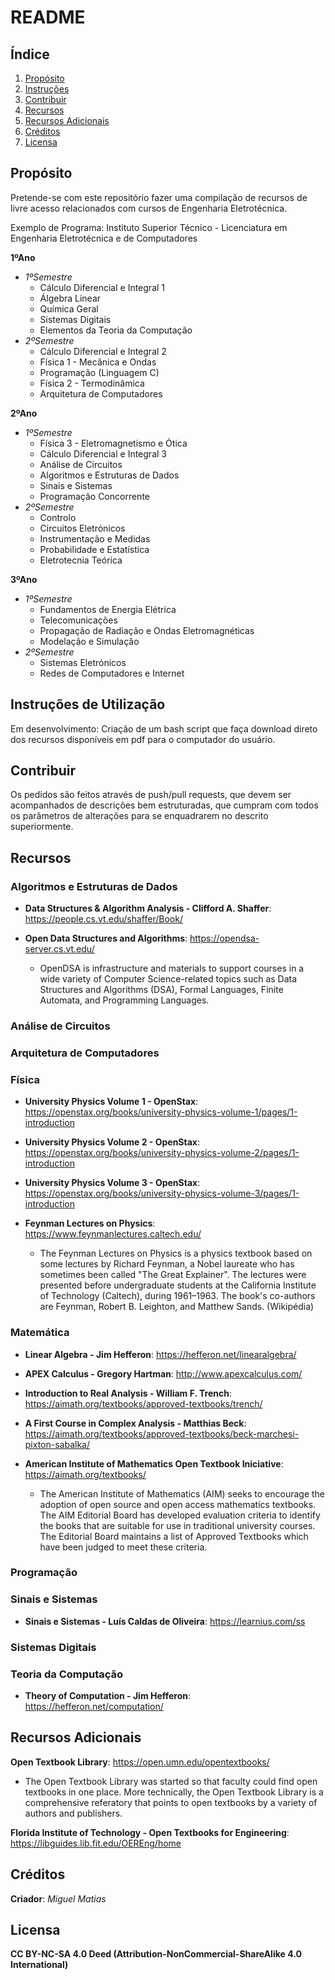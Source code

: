  # README

  ## Índice
  
  1. [Propósito](#propósito)
  2. [Instruções](#instruções)
  3. [Contribuir](#contribuir)
  4. [Recursos](#recursos)
  5. [Recursos Adicionais](#recursos-adicionais)
  6. [Créditos](créditos)
  7. [Licensa](#licensa)

  ## Propósito
  
  Pretende-se com este repositório fazer uma compilação de recursos de livre acesso relacionados com cursos de Engenharia Eletrotécnica. 

  Exemplo de Programa: Instituto Superior Técnico - Licenciatura em Engenharia Eletrotécnica e de Computadores

  **1ºAno**
  - *1ºSemestre*
    - Cálculo Diferencial e Integral 1
    - Álgebra Linear
    - Química Geral
    - Sistemas Digitais
    - Elementos da Teoria da Computação
  - *2ºSemestre*
    - Cálculo Diferencial e Integral 2
    - Física 1 - Mecânica e Ondas
    - Programação (Linguagem C)
    - Física 2 - Termodinâmica
    - Arquitetura de Computadores   

  **2ºAno**
  - *1ºSemestre*
    - Física 3 - Eletromagnetismo e Ótica
    - Cálculo Diferencial e Integral 3
    - Análise de Circuitos
    - Algoritmos e Estruturas de Dados
    - Sinais e Sistemas
    - Programação Concorrente   
  - *2ºSemestre*
    - Controlo
    - Circuitos Eletrónicos
    - Instrumentação e Medidas
    - Probabilidade e Estatística
    - Eletrotecnia Teórica    
 
  **3ºAno**
  - *1ºSemestre*
    - Fundamentos de Energia Elétrica
    - Telecomunicações
    - Propagação de Radiação e Ondas Eletromagnéticas
    - Modelação e Simulação 
  - *2ºSemestre*
    - Sistemas Eletrónicos
    - Redes de Computadores e Internet

  ## Instruções de Utilização

  Em desenvolvimento: Criação de um bash script que faça download direto dos recursos disponíveis em pdf para o computador do usuário.

  ## Contribuir

  Os pedidos são feitos através de push/pull requests, que devem ser acompanhados de descrições bem estruturadas, que cumpram com todos os parâmetros de alterações para se enquadrarem no descrito superiormente. 

  ## Recursos

  ### Algoritmos e Estruturas de Dados

  - **Data Structures & Algorithm Analysis - Clifford A. Shaffer**: https://people.cs.vt.edu/shaffer/Book/

  - **Open Data Structures and Algorithms**: https://opendsa-server.cs.vt.edu/

    - OpenDSA is infrastructure and materials to support courses in a wide variety of Computer Science-related topics such as Data Structures and Algorithms (DSA), Formal Languages, Finite Automata, and Programming Languages.

  ### Análise de Circuitos

  ### Arquitetura de Computadores

  ### Física

  - **University Physics Volume 1 - OpenStax**: https://openstax.org/books/university-physics-volume-1/pages/1-introduction

  - **University Physics Volume 2 - OpenStax**: https://openstax.org/books/university-physics-volume-2/pages/1-introduction

  - **University Physics Volume 3 - OpenStax**: https://openstax.org/books/university-physics-volume-3/pages/1-introduction

  - **Feynman Lectures on Physics**: https://www.feynmanlectures.caltech.edu/

    - The Feynman Lectures on Physics is a physics textbook based on some lectures by Richard Feynman, a Nobel laureate who has sometimes been called "The Great Explainer". The lectures were presented before undergraduate students at the California Institute of Technology (Caltech), during 1961–1963. The book's co-authors are Feynman, Robert B. Leighton, and Matthew Sands. (Wikipédia)

   ### Matemática

  - **Linear Algebra - Jim Hefferon**: https://hefferon.net/linearalgebra/

  - **APEX Calculus - Gregory Hartman**: http://www.apexcalculus.com/

  - **Introduction to Real Analysis - William F. Trench**: https://aimath.org/textbooks/approved-textbooks/trench/

  - **A First Course in Complex Analysis - Matthias Beck**: https://aimath.org/textbooks/approved-textbooks/beck-marchesi-pixton-sabalka/

  - **American Institute of Mathematics Open Textbook Iniciative**: https://aimath.org/textbooks/

    - The American Institute of Mathematics (AIM) seeks to encourage the adoption of open source and open access mathematics textbooks. The AIM Editorial Board has developed evaluation criteria to identify the books that are suitable for use in traditional university courses. The Editorial Board maintains a list of Approved Textbooks which have been judged to meet these criteria.

  ### Programação

  ### Sinais e Sistemas

  - **Sinais e Sistemas - Luís Caldas de Oliveira**: https://learnius.com/ss

  ### Sistemas Digitais

  ### Teoria da Computação

  - **Theory of Computation - Jim Hefferon**: https://hefferon.net/computation/

  ## Recursos Adicionais

  **Open Textbook Library**: https://open.umn.edu/opentextbooks/

  - The Open Textbook Library was started so that faculty could find open textbooks in one place. More technically, the Open Textbook Library is a comprehensive referatory that points to open textbooks by a variety of authors and publishers.

  **Florida Institute of Technology - Open Textbooks for Engineering**: https://libguides.lib.fit.edu/OEREng/home

  ## Créditos

  **Criador**: *Miguel Matias*

  ## Licensa
  **CC BY-NC-SA 4.0 Deed (Attribution-NonCommercial-ShareAlike 4.0 International)**
